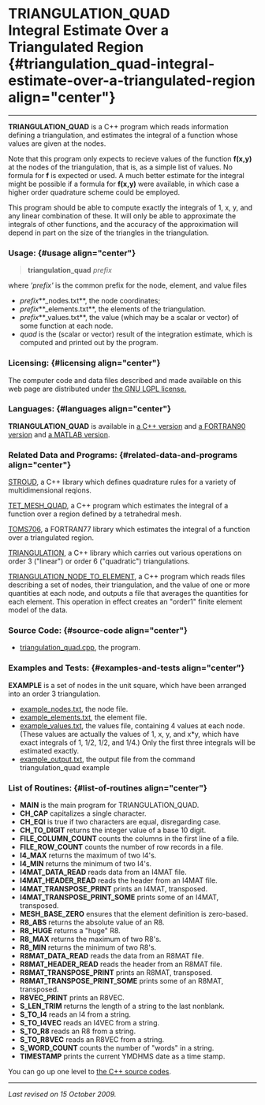 TRIANGULATION\_QUAD\
Integral Estimate Over a Triangulated Region {#triangulation_quad-integral-estimate-over-a-triangulated-region align="center"}
============================================

------------------------------------------------------------------------

**TRIANGULATION\_QUAD** is a C++ program which reads information
defining a triangulation, and estimates the integral of a function whose
values are given at the nodes.

Note that this program only expects to recieve values of the function
**f(x,y)** at the nodes of the triangulation, that is, as a simple list
of values. No formula for **f** is expected or used. A much better
estimate for the integral might be possible if a formula for **f(x,y)**
were available, in which case a higher order quadrature scheme could be
employed.

This program should be able to compute exactly the integrals of 1, x, y,
and any linear combination of these. It will only be able to approximate
the integrals of other functions, and the accuracy of the approximation
will depend in part on the size of the triangles in the triangulation.

### Usage: {#usage align="center"}

> **triangulation\_quad** *prefix*

where *'prefix'* is the common prefix for the node, element, and value
files

-   *prefix***\_nodes.txt**, the node coordinates;
-   *prefix***\_elements.txt**, the elements of the triangulation.
-   *prefix***\_values.txt**, the value (which may be a scalar or
    vector) of some function at each node.
-   *quad* is the (scalar or vector) result of the integration estimate,
    which is computed and printed out by the program.

### Licensing: {#licensing align="center"}

The computer code and data files described and made available on this
web page are distributed under [the GNU LGPL
license.](../../txt/gnu_lgpl.txt)

### Languages: {#languages align="center"}

**TRIANGULATION\_QUAD** is available in [a C++
version](../../master/triangulation_quad/triangulation_quad.md) and
[a FORTRAN90
version](../../f_src/triangulation_quad/triangulation_quad.md) and [a
MATLAB version](../../m_src/triangulation_quad/triangulation_quad.md).

### Related Data and Programs: {#related-data-and-programs align="center"}

[STROUD](../../master/stroud/stroud.md), a C++ library which defines
quadrature rules for a variety of multidimensional reqions.

[TET\_MESH\_QUAD](../../master/tet_mesh_quad/tet_mesh_quad.md), a C++
program which estimates the integral of a function over a region defined
by a tetrahedral mesh.

[TOMS706](../../f77_src/toms706/toms706.md), a FORTRAN77 library which
estimates the integral of a function over a triangulated region.

[TRIANGULATION](../../master/triangulation/triangulation.md), a C++
library which carries out various operations on order 3 ("linear") or
order 6 ("quadratic") triangulations.

[TRIANGULATION\_NODE\_TO\_ELEMENT](../../master/triangulation_node_to_element/triangulation_node_to_element.md),
a C++ program which reads files describing a set of nodes, their
triangulation, and the value of one or more quantities at each node, and
outputs a file that averages the quantities for each element. This
operation in effect creates an "order1" finite element model of the
data.

### Source Code: {#source-code align="center"}

-   [triangulation\_quad.cpp](triangulation_quad.cpp), the program.

### Examples and Tests: {#examples-and-tests align="center"}

**EXAMPLE** is a set of nodes in the unit square, which have been
arranged into an order 3 triangulation.

-   [example\_nodes.txt](example_nodes.txt), the node file.
-   [example\_elements.txt](example_elements.txt), the element file.
-   [example\_values.txt](example_values.txt), the values file,
    containing 4 values at each node. (These values are actually the
    values of 1, x, y, and x\*y, which have exact integrals of 1, 1/2,
    1/2, and 1/4.) Only the first three integrals will be estimated
    exactly.
-   [example\_output.txt](example_output.txt), the output file from the
    command\
    triangulation\_quad example

### List of Routines: {#list-of-routines align="center"}

-   **MAIN** is the main program for TRIANGULATION\_QUAD.
-   **CH\_CAP** capitalizes a single character.
-   **CH\_EQI** is true if two characters are equal, disregarding case.
-   **CH\_TO\_DIGIT** returns the integer value of a base 10 digit.
-   **FILE\_COLUMN\_COUNT** counts the columns in the first line of a
    file.
-   **FILE\_ROW\_COUNT** counts the number of row records in a file.
-   **I4\_MAX** returns the maximum of two I4's.
-   **I4\_MIN** returns the minimum of two I4's.
-   **I4MAT\_DATA\_READ** reads data from an I4MAT file.
-   **I4MAT\_HEADER\_READ** reads the header from an I4MAT file.
-   **I4MAT\_TRANSPOSE\_PRINT** prints an I4MAT, transposed.
-   **I4MAT\_TRANSPOSE\_PRINT\_SOME** prints some of an I4MAT,
    transposed.
-   **MESH\_BASE\_ZERO** ensures that the element definition is
    zero-based.
-   **R8\_ABS** returns the absolute value of an R8.
-   **R8\_HUGE** returns a "huge" R8.
-   **R8\_MAX** returns the maximum of two R8's.
-   **R8\_MIN** returns the minimum of two R8's.
-   **R8MAT\_DATA\_READ** reads the data from an R8MAT file.
-   **R8MAT\_HEADER\_READ** reads the header from an R8MAT file.
-   **R8MAT\_TRANSPOSE\_PRINT** prints an R8MAT, transposed.
-   **R8MAT\_TRANSPOSE\_PRINT\_SOME** prints some of an R8MAT,
    transposed.
-   **R8VEC\_PRINT** prints an R8VEC.
-   **S\_LEN\_TRIM** returns the length of a string to the last
    nonblank.
-   **S\_TO\_I4** reads an I4 from a string.
-   **S\_TO\_I4VEC** reads an I4VEC from a string.
-   **S\_TO\_R8** reads an R8 from a string.
-   **S\_TO\_R8VEC** reads an R8VEC from a string.
-   **S\_WORD\_COUNT** counts the number of "words" in a string.
-   **TIMESTAMP** prints the current YMDHMS date as a time stamp.

You can go up one level to [the C++ source codes](../cpp_src.md).

------------------------------------------------------------------------

*Last revised on 15 October 2009.*
